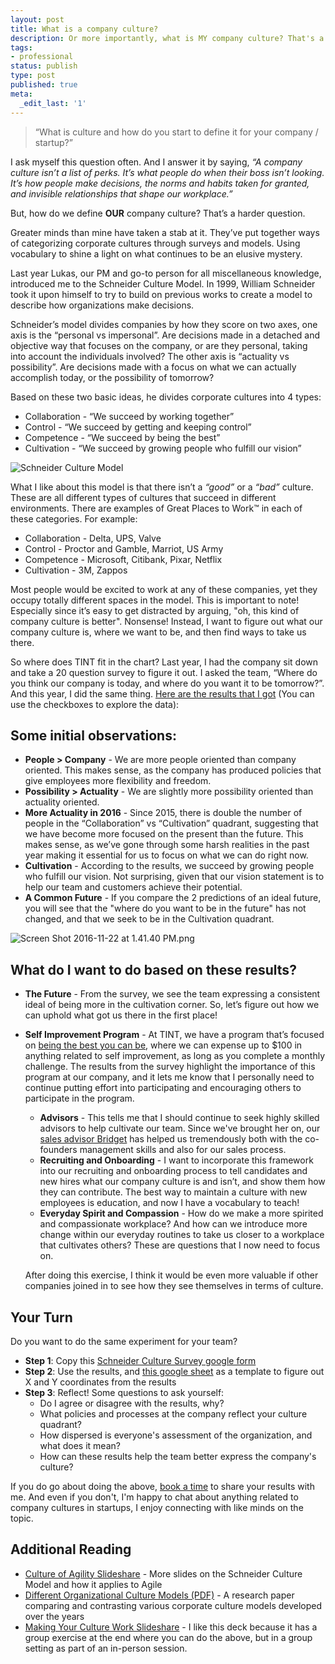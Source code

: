 ```yaml
---
layout: post
title: What is a company culture?
description: Or more importantly, what is MY company culture? That's a harder question.
tags:
- professional
status: publish
type: post
published: true
meta:
  _edit_last: '1'
---
```

> “What is culture and how do you start to define it for your company / startup?”

I ask myself this question often. And I answer it by saying, *“A company culture isn’t a list of perks. It’s what people do when their boss isn’t looking. It’s how people make decisions, the norms and habits taken for granted, and invisible relationships that shape our workplace.”*

But, how do we define **OUR** company culture? That’s a harder question.

Greater minds than mine have taken a stab at it. They’ve put together ways of categorizing corporate cultures through surveys and models. Using vocabulary to shine a light on what continues to be an elusive mystery.

Last year Lukas, our PM and go-to person for all miscellaneous knowledge, introduced me to the Schneider Culture Model. In 1999, William Schneider took it upon himself to try to build on previous works to create a model to describe how organizations make decisions.

Schneider’s model divides companies by how they score on two axes, one axis is the “personal vs impersonal”. Are decisions made in a detached and objective way that focuses on the company, or are they personal, taking into account the individuals involved? The other axis is “actuality vs possibility”. Are decisions made with a focus on what we can actually accomplish today, or the possibility of tomorrow?

Based on these two basic ideas, he divides corporate cultures into 4 types: 

* Collaboration - “We succeed by working together”
* Control - “We succeed by getting and keeping control”
* Competence - “We succeed by being the best”
* Cultivation - “We succeed by growing people who fulfill our vision”

![Schneider Culture Model](https://draftin.com:443/images/47895?token=GI7xiE7tQkC4Z2zrEHSSPvLDjj0IF5h50jq5cnX7WEO5nQZywEcYnBrwWKxV-flGd2-8J8WRxpzOdcLQKnOtlqA) 

What I like about this model is that there isn’t a *“good”* or a *“bad”* culture. These are all different types of cultures that succeed in different environments. There are examples of Great Places to Work™ in each of these categories. For example:

* Collaboration - Delta, UPS, Valve
* Control - Proctor and Gamble, Marriot, US Army 
* Competence - Microsoft, Citibank, Pixar, Netflix
* Cultivation - 3M, Zappos

Most people would be excited to work at any of these companies, yet they occupy totally different spaces in the model. This is important to note! Especially since it’s easy to get distracted by arguing, "oh, this kind of company culture is better". Nonsense! Instead, I want to figure out what our company culture is, where we want to be, and then find ways to take us there.

So where does TINT fit in the chart? Last year, I had the company sit down and take a 20 question survey to figure it out. I asked the team, “Where do you think our company is today, and where do you want it to be tomorrow?”. And this year, I did the same thing. [Here are the results that I got](https://jsfiddle.net/5rtd099w/8/) (You can use the checkboxes to explore the data):

<style>
.company-culture-custom-format iframe{
    height:700px;
}
</style>
<div class="company-culture-custom-format">
<script async src="//jsfiddle.net/5rtd099w/8/embed/result/"></script>
</div>

## Some initial observations:
* **People > Company** - We are more people oriented than company oriented. This makes sense, as the company has produced policies that give employees more flexibility and freedom.
* **Possibility > Actuality** - We are slightly more possibility oriented than actuality oriented. 
* **More Actuality in 2016** - Since 2015, there is double the number of people in the “Collaboration” vs “Cultivation” quadrant, suggesting that we have become more focused on the present than the future. This makes sense, as we’ve gone through some harsh realities in the past year making it essential for us to focus on what we can do right now.
* **Cultivation** - According to the results, we succeed by growing people who fulfill our vision. Not surprising, given that our vision statement is to help our team and customers achieve their potential. 
* **A Common Future** - If you compare the 2 predictions of an ideal future, you will see that the "where do you want to be in the future" has not changed, and that we seek to be in the Cultivation quadrant.

![Screen Shot 2016-11-22 at 1.41.40 PM.png](https://draftin.com:443/images/47896?token=WXBoVnIjpwdGpnGIROHg05qa7bq7XkI6APHI5lf3Dn45pPUiIUhfDLIhIqmZKWrvdL4wc9T5EEttLU6RAICwnfM) 

## What do I want to do based on these results?
* **The Future** - From the survey, we see the team expressing a consistent ideal of being more in the cultivation corner. So, let’s figure out how we can uphold what got us there in the first place!
* **Self Improvement Program** -  At TINT, we have a program that’s focused on [being the best you can be](http://www.tintup.com/blog/running-a-marathon-monthly-self-improvements-at-tint/), where we can expense up to $100 in anything related to self improvement, as long as you complete a monthly challenge. The results from the survey highlight the importance of this program at our company, and it lets me know that I personally need to continue putting effort into
  participating and encouraging others to participate in the program.
  * **Advisors** - This tells me that I should continue to seek highly skilled advisors to help cultivate our team. Since we've brought her on, our [sales advisor Bridget](https://www.linkedin.com/in/bridgetlgleason) has helped us tremendously both with the co-founders management skills and also for our sales process.
  * **Recruiting and Onboarding** - I want to incorporate this framework into our recruiting and onboarding process to tell candidates and new hires what our company culture is and isn’t, and show them how they can contribute. The best way to maintain a culture with new employees is education, and now I have a vocabulary to teach!
  * **Everyday Spirit and Compassion** - How do we make a more spirited and compassionate workplace? And how can we introduce more change within our everyday routines to take us closer to a workplace that cultivates others? These are questions that I now need to focus on.

  After doing this exercise, I think it would be even more valuable if other companies joined in to see how they see themselves in terms of culture.

## Your Turn
Do you want to do the same experiment for your team?

* **Step 1**: Copy this [Schneider Culture Survey google form](https://docs.google.com/forms/d/1tNLXjRAfQR_PDLyLU9bo6oT742NHyOWzNZO-1CimOf4/edit?usp=sharing)
* **Step 2**: Use the results, and [this google sheet](https://docs.google.com/spreadsheets/d/1-GnOUhFVxL6-TbOigcUdbRnFd_mwSzuewehy3y5i5os/edit?usp=sharing) as a template to figure out X and Y coordinates from the results
* **Step 3**: Reflect! Some questions to ask yourself:
  * Do I agree or disagree with the results, why?
  * What policies and processes at the company reflect your culture quadrant?
  * How dispersed is everyone's assessment of the organization, and what does it mean?
  * How can these results help the team better express the company's culture?

If you do go about doing the above, [book a time](https://calendly.com/ryochiba/15min) to share your results with me. And even if you don't, I'm happy to chat about anything related to company cultures in startups, I enjoy connecting with like minds on the topic.

## Additional Reading
* [Culture of Agility Slideshare](http://www.slideshare.net/petebehrens/the-culture-of-agility) - More slides on the Schneider Culture Model and how it applies to Agile
* [Different Organizational Culture Models (PDF)](https://www.springer.com/cda/content/document/cda_downloaddocument/9783319118260-c1.pdf?SGWID=0-0-45-1488863-p177004790) - A research paper comparing and contrasting various corporate culture models developed over the years
* [Making Your Culture Work Slideshare]( http://www.slideshare.net/nbatsios/making-your-culture-work) - I like this deck because it has a group exercise at the end where you can do the above, but in a group setting as part of an in-person session.


